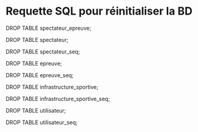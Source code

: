 # Requette SQL pour réinitialiser la BD
DROP TABLE spectateur_epreuve;

DROP TABLE spectateur;

DROP TABLE spectateur_seq;

DROP TABLE epreuve;

DROP TABLE epreuve_seq;

DROP TABLE infrastructure_sportive;

DROP TABLE infrastructure_sportive_seq;

DROP TABLE utilisateur;

DROP TABLE utilisateur_seq;